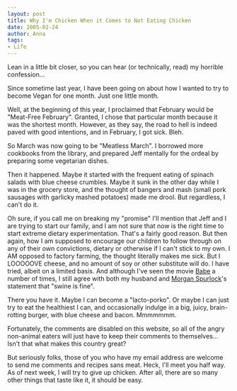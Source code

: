 ```yaml
---
layout: post
title: Why I'm Chicken When it Comes to Not Eating Chicken
date: 2005-02-24
author: Anna
tags:
- Life
---
```


<p>Lean in a little bit closer, so you can hear (or technically, read) my horrible confession...</p>
<!--more-->
<p>Since sometime last year, I have been going on about how I wanted to try to become Vegan for one month. Just one little month.</p> 

<p>Well, at the beginning of this year, I proclaimed that February would be "Meat-Free February". Granted, I chose that particular month because it was the shortest month. However, as they say, the road to hell is indeed paved with good intentions, and in February, I got sick. Bleh.</p>

<p>So March was now going to be "Meatless March". I borrowed more cookbooks from the library, and prepared Jeff mentally for the ordeal by preparing some vegetarian dishes.</p>

<p>Then it happened. Maybe it started with the frequent eating of spinach salads with blue cheese crumbles. Maybe it sunk in the other day while I was in the grocery store, and the thought of bangers and mash (small pork sausages with garlicky mashed potatoes) made me drool. But regardless, I can't do it.</p>

<p>Oh sure, if you call me on breaking my "promise" I'll mention that Jeff and I are trying to start our family, and I am not sure that now is the right time to start extreme dietary experimentation. That's a fairly good reason. But then again, how I am supposed to encourage our children to follow through on any of their own convictions, dietary or otherwise if I can't stick to my own. I AM opposed to factory farming, the thought literally makes me sick. But I LOOOOOVE cheese, and no amount of soy or other substitute will do. I have tried, albeit on a limited basis. And although I've seen the movie <a href="http://www.imdb.com/title/tt0112431/?fr=c2l0ZT1kZnxteD0yMHxzZz0xfGxtPTUwMHx0dD1vbnxmYj11fHBuPTB8cT1CYWJlfGh0bWw9MXxubT1vbg__;fc=1;ft=102;fm=1">Babe</a> a number of times, I still agree with both my husband and <a href="http://www.supersizeme.com">Morgan Spurlock</a>'s statement that "swine is fine".</p>

<p>There you have it. Maybe I can become a "lacto-porko". Or maybe I can just try to eat the healthiest I can, and occasionally indulge in a big, juicy, brain-rotting burger, with blue cheese and bacon. Mmmmmmm.</p>

<p>Fortunately, the comments are disabled on this website, so all of the angry non-animal eaters will just have to keep their comments to themselves... Isn't that what makes this country great?</p>

<p>But seriously folks, those of you who have my email address are welcome to send me comments and recipes sans meat. Heck, I'll meet you half way. As of next week, I will try to give up chicken. After all, there are so many other things that taste like it, it should be easy.</p>
